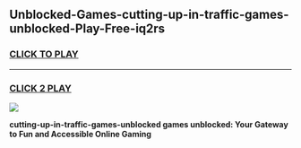 
## Unblocked-Games-cutting-up-in-traffic-games-unblocked-Play-Free-iq2rs
<h3>
<a href="https://premium76.site?title=cutting-up-in-traffic-games-unblocked&ref=21A">CLICK TO PLAY</a></h3>
<hr>

<h3>
<a href="https://premium76.site?title=cutting-up-in-traffic-games-unblocked&ref=21A">CLICK 2 PLAY</a>
  
</h3>

<a href="https://premium76.site?title=cutting-up-in-traffic-games-unblocked&ref=21A"><img src="https://clearcache.store/games.png"></a>


**cutting-up-in-traffic-games-unblocked games unblocked: Your Gateway to Fun and Accessible Online Gaming**
